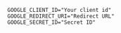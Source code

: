 
``` Environment value
GOOGLE_CLIENT_ID="Your client id"
GOOGLE_REDIRECT_URI="Redirect URL"
GOOGLE_SECRET_ID="Secret ID"
```
